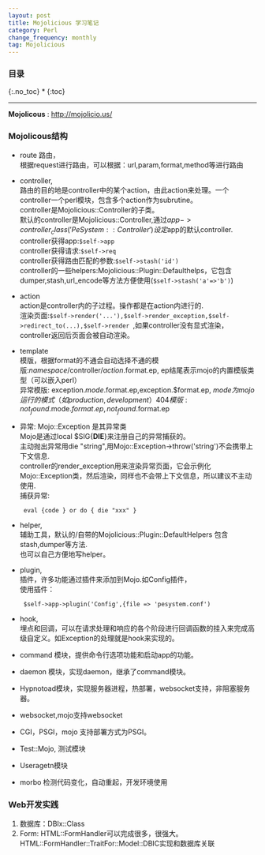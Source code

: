 ```yaml
---
layout: post
title: Mojolicious 学习笔记
category: Perl
change_frequency: monthly
tag: Mojolicious
---
```

### 目录
{:.no_toc}
* 
{:toc}
<hr>

**Mojolicous** : <http://mojolicio.us/>

### Mojolicous结构
- route 路由，  
   根据request进行路由，可以根据：url,param,format,method等进行路由

- controller,   
   路由的目的地是controller中的某个action，由此action来处理。一个controller一个perl模块，包含多个action作为subrutine。  
   controller是Mojolicious::Controller的子类。  
   默认的controller是Mojolicious::Controller,通过$app->controller_class('PeSystem::Controller') 设定$app的默认controller.  
   controller获得app:`$self->app`  
   controller获得请求:`$self->req`  
   controller获得路由匹配的参数:`$self->stash('id')`  
   controller的一些helpers:Mojolicious::Plugin::Defaulthelps，它包含dumper,stash,url_encode等方法方便使用(`$self->stash('a'=>'b')`)

- action  
   action是controller内的子过程。操作都是在action内进行的.  
   渲染页面:`$self->render('...'),$self->render_exception,$self->redirect_to(...),$self->render `,如果controller没有显式渲染，controller返回后页面会被自动渲染。

- template  
  模版，根据format的不通会自动选择不通的模版:$namespace/$controller/$action.$format.ep, ep结尾表示mojo的内置模版类型（可以嵌入perl）  
  异常模版: exception.$mode.$format.ep,exception.$format.ep, $mode为mojo运行的模式（如production,development）
  404模版:not_found.$mode.$format.ep,not_found.$format.ep

- 异常:
  Mojo::Exception 是其异常类  
  Mojo是通过local $SIG{__DIE__}来注册自己的异常捕获的。  
  主动抛出异常用die "string",用Mojo::Exception->throw('string')不会携带上下文信息.  
  controller的render_exception用来渲染异常页面，它会示例化Mojo::Exception类，然后渲染，同样也不会带上下文信息，所以建议不主动使用.  
  捕获异常: 

       eval {code } or do { die "xxx" }

- helper,  
  辅助工具，默认的/自带的Mojolicious::Plugin::DefaultHelpers 包含stash,dumper等方法.  
  也可以自己方便地写helper。

- plugin,  
  插件，许多功能通过插件来添加到Mojo.如Config插件，  
  使用插件：

       $self->app->plugin('Config',{file => 'pesystem.conf')

- hook,  
  埋点和回调，可以在请求处理和响应的各个阶段进行回调函数的挂入来完成高级自定义。如Exception的处理就是hook来实现的。

- command 模块，提供命令行选项功能和启动app的功能。

- daemon 模块，实现daemon，继承了command模块。

- Hypnotoad模块，实现服务器进程，热部署，websocket支持，非阻塞服务器。

- websocket,mojo支持websocket

- CGI，PSGI，mojo 支持部署方式为PSGI。

- Test::Mojo, 测试模块

- Useragetn模块

- morbo 检测代码变化，自动重起，开发环境使用


### Web开发实践
1. 数据库：DBIx::Class
2. Form: HTML::FormHandler可以完成很多，很强大。 HTML::FormHandler::TraitFor::Model::DBIC实现和数据库关联

